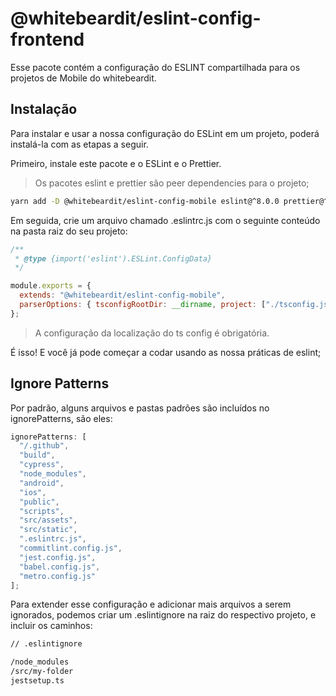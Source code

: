 # @whitebeardit/eslint-config-frontend

Esse pacote contém a configuração do ESLINT compartilhada para os projetos de Mobile do whitebeardit.

## Instalação

Para instalar e usar a nossa configuração do ESLint em um projeto, poderá instalá-la com as etapas a seguir.

Primeiro, instale este pacote e o ESLint e o Prettier.

> Os pacotes eslint e prettier são peer dependencies para o projeto;

```sh
yarn add -D @whitebeardit/eslint-config-mobile eslint@^8.0.0 prettier@^3.0.0
```

Em seguida, crie um arquivo chamado .eslintrc.js com o seguinte conteúdo na pasta raiz do seu projeto:

```js
/**
 * @type {import('eslint').ESLint.ConfigData}
 */

module.exports = {
  extends: "@whitebeardit/eslint-config-mobile",
  parserOptions: { tsconfigRootDir: __dirname, project: ["./tsconfig.json"] },
};
```

> A configuração da localização do ts config é obrigatória.

É isso! E você já pode começar a codar usando as nossa práticas de eslint;

## Ignore Patterns

Por padrão, alguns arquivos e pastas padrões são incluídos no ignorePatterns, são eles:

```js
ignorePatterns: [
  "/.github",
  "build",
  "cypress",
  "node_modules",
  "android",
  "ios",
  "public",
  "scripts",
  "src/assets",
  "src/static",
  ".eslintrc.js",
  "commitlint.config.js",
  "jest.config.js",
  "babel.config.js",
  "metro.config.js"
];
```

Para extender esse configuração e adicionar mais arquivos a serem ignorados, podemos criar um .eslintignore na raiz do respectivo projeto, e incluir os caminhos:

```sh
// .eslintignore

/node_modules
/src/my-folder
jestsetup.ts
```
